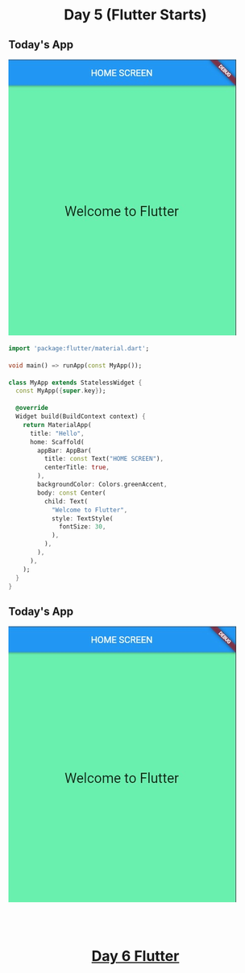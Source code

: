 <h1 align="center"> Day 5 (Flutter Starts)</h1>


## Today's App 

<img src="Images/day5.jpg">

```dart
import 'package:flutter/material.dart';

void main() => runApp(const MyApp());

class MyApp extends StatelessWidget {
  const MyApp({super.key});

  @override
  Widget build(BuildContext context) {
    return MaterialApp(
      title: "Hello",
      home: Scaffold(
        appBar: AppBar(
          title: const Text("HOME SCREEN"),
          centerTitle: true,
        ),
        backgroundColor: Colors.greenAccent,
        body: const Center(
          child: Text(
            "Welcome to Flutter",
            style: TextStyle(
              fontSize: 30,
            ),
          ),
        ),
      ),
    );
  }
}

```
## Today's App 

<img src="Images/day5.jpg">


<br><br>
<h1 align="center"> <a href="/day6.md">Day 6 Flutter</a></h1>